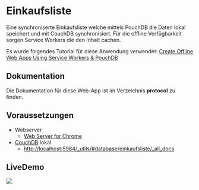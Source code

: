 # Einkaufsliste

Eine synchroniserte Einkaufsliste welche mittels PouchDB die Daten lokal speichert und mit CouchDB synchronisiert. Für die offline Verfügbarkeit sorgen Service Workers die den Inhalt cachen.

Es wurde folgendes Tutorial für diese Anwendung verwendet: [Create Offline Web Apps Using Service Workers & PouchDB](https://www.sitepoint.com/offline-web-apps-service-workers-pouchdb/)

## Dokumentation

Die Dokumentation für diese Web-App ist im Verzeichnis **protocol** zu finden.


## Voraussetzungen

- Webserver
  - [Web Server for Chrome](https://chrome.google.com/webstore/detail/web-server-for-chrome/ofhbbkphhbklhfoeikjpcbhemlocgigb)  
- [CouchDB](http://couchdb.apache.org/) lokal 
  - [http://localhost:5984/_utils/#database/einkaufsliste/_all_docs](http://localhost:5984/_utils/#database/einkaufsliste/_all_docs)

## LiveDemo

![](https://i.imgur.com/mj0vgZW.gif)







